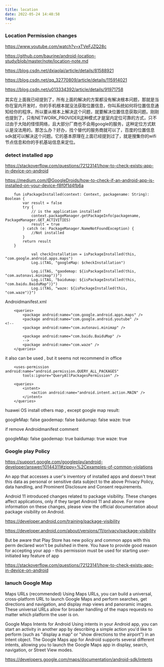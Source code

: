 ```yaml
---
title: location
date: 2022-05-24 14:48:58
tags:
---
```


### Location Permission changes

https://www.youtube.com/watch?v=xTVeFJZQ28c

https://github.com/baurine/android-location-study/blob/master/note/location-note.md

https://blog.csdn.net/dxiaolai/article/details/81588921

https://blog.csdn.net/qq_32770809/article/details/115914021

https://blog.csdn.net/u013334392/article/details/91971758

其实在上面我已经提到了，所有上面的解决的方案都没有解决根本问题，那就是当你在室内开发时，你的手机根本就没法获取位置信息，你叫系统如何将位置信息通知给你的程序。所以要从根本上解决这个问题，就要解决位置信息获取问题。刚刚也提到了，只有NETWORK_PROVIDER这种模式才是室内定位可靠的方式，只不过由于大陆的怪怪网络，且大部分厂商也不会用google的服务，这种定位方式默认是没法用的。那怎么办？好办，找个替代的服务商就可以了，百度的位置信息sdk就可以解决这个问题。它的基本原理在上面已经提到过了，就是搜集你的wifi节点信息和你的手机基站信息来定位。

### detect installed app

https://stackoverflow.com/questions/72123141/how-to-check-exists-app-in-device-on-android

https://medium.com/@GoogleDroids/how-to-check-if-an-android-app-is-installed-on-your-device-f8f0f1d4fb6a

```
    fun isPackageInstalled(context: Context, packagename: String): Boolean {
        var result = false
        try {
            // is the application installed?
            context.packageManager.getPackageInfo(packagename, PackageManager.GET_ACTIVITIES)
            result = true
        } catch (e: PackageManager.NameNotFoundException) {
            //Not installed
        }
        return result
    }

            val checkInstallation = isPackageInstalled(this, "com.google.android.apps.maps")
            Log.i(TAG, "googleMap: $checkInstallation")

            Log.i(TAG, "gaodemap: ${isPackageInstalled(this, "com.autonavi.minimap")}") 
            Log.i(TAG, "baidumap: ${isPackageInstalled(this, "com.baidu.BaiduMap")}")
            Log.i(TAG, "waze: ${isPackageInstalled(this, "com.waze")}")
```

Androidmanifest.xml

```
    <queries>
        <package android:name="com.google.android.apps.maps" />
        <package android:name="com.google.android.youtube" />
<!--
        <package android:name="com.autonavi.minimap" />

        <package android:name="com.baidu.BaiduMap" />
        -->
        <package android:name="com.waze" />
    </queries>
```

it also can be used , but it seems not recommend in office

```
    <uses-permission android:name="android.permission.QUERY_ALL_PACKAGES"
        tools:ignore="QueryAllPackagesPermission" />

    <queries>
        <intent>
            <action android:name="android.intent.action.MAIN" />
        </intent>
    </queries>
```

huawei OS install others map , except google map
result:

googleMap: false
gaodemap: false
baidumap: false
waze: true

if remove Androidmanifest comment 

googleMap: false
gaodemap: true
baidumap: true
waze: true

### Google play Policy

https://support.google.com/googleplay/android-developer/answer/10144311#zippy=%2Cexamples-of-common-violations

An app that accesses a user's inventory of installed apps and doesn't treat this data as personal or sensitive data subject to the above Privacy Policy, data handling, and Prominent Disclosure and Consent requirements.

Android 11 introduced changes related to package visibility. These changes affect applications, only if they target Android 11 and above. For more information on these changes, please view the official documentation about package visibility on Android.

https://developer.android.com/training/package-visibility

https://developer.android.com/about/versions/11/privacy/package-visibility

But be aware that Play Store has new policy and common apps with this perm declared won't be pulished in there. You have to provide good reason for accepting your app - this permission must be used for starting user-initiated key feature of app

https://stackoverflow.com/questions/72123141/how-to-check-exists-app-in-device-on-android


### lanuch Google Map
Maps URLs (recommended)
Using Maps URLs, you can build a universal, cross-platform URL to launch Google Maps and perform searches, get directions and navigation, and display map views and panoramic images. These universal URLs allow for broader handling of the maps requests no matter which platform the user is on.

Google Maps Intents for Android
Using intents in your Android app, you can start an activity in another app by describing a simple action you'd like to perform (such as "display a map" or "show directions to the airport") in an Intent object. The Google Maps app for Android supports several different intents, allowing you to launch the Google Maps app in display, search, navigation, or Street View modes.

https://developers.google.com/maps/documentation/android-sdk/intents

